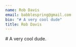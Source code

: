 ```yaml
---
name: Rob Davis
email: babblespring@gmail.com
bio: "# A﻿ very cool dude"
title: Rob Davis
---
```

#﻿ A very cool dude.